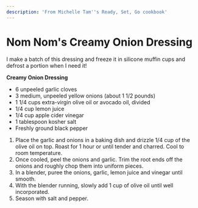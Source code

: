 ```yaml
---
description: 'From Michelle Tam''s Ready, Set, Go cookbook'
---
```


# Nom Nom's Creamy Onion Dressing

I make a batch of this dressing and freeze it in silicone muffin cups and defrost a portion when I need it!

**Creamy Onion Dressing**

* 6 unpeeled garlic cloves
* 3 medium, unpeeled yellow onions \(about 1 1/2 pounds\)
* 1 1/4 cups extra-virgin olive oil or avocado oil, divided
* 1/4 cup lemon juice
* 1/4 cup apple cider vinegar
* 1 tablespoon kosher salt
* Freshly ground black pepper



1. Place the garlic and onions in a baking dish and drizzle 1/4 cup of the olive oil on top. Roast for 1 hour or until tender and charred. Cool to room temperature.
2. Once cooled, peel the onions and garlic. Trim the root ends off the onions and roughly chop them into uniform pieces.
3. In a blender, puree the onions, garlic, lemon juice and vinegar until smooth.
4. With the blender running, slowly add 1 cup of olive oil until well incorporated.
5. Season with salt and pepper.

